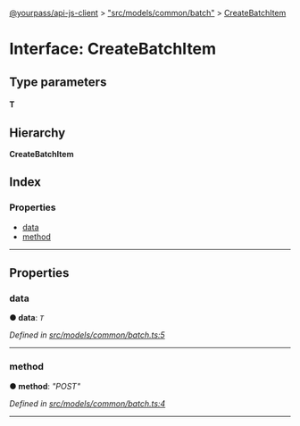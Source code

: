 [@yourpass/api-js-client](../README.md) > ["src/models/common/batch"](../modules/_src_models_common_batch_.md) > [CreateBatchItem](../interfaces/_src_models_common_batch_.createbatchitem.md)

# Interface: CreateBatchItem

## Type parameters
#### T 
## Hierarchy

**CreateBatchItem**

## Index

### Properties

* [data](_src_models_common_batch_.createbatchitem.md#data)
* [method](_src_models_common_batch_.createbatchitem.md#method)

---

## Properties

<a id="data"></a>

###  data

**● data**: *`T`*

*Defined in [src/models/common/batch.ts:5](https://github.com/yourpass/yourpass-api-js-client/blob/6ee4079/src/models/common/batch.ts#L5)*

___
<a id="method"></a>

###  method

**● method**: *"POST"*

*Defined in [src/models/common/batch.ts:4](https://github.com/yourpass/yourpass-api-js-client/blob/6ee4079/src/models/common/batch.ts#L4)*

___


